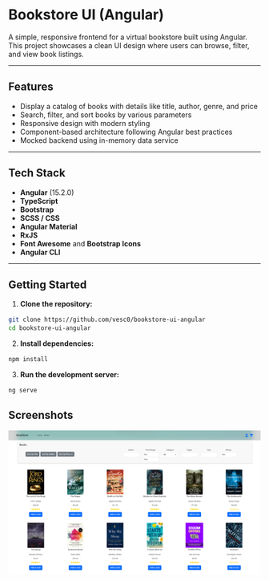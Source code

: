 # Bookstore UI (Angular)

A simple, responsive frontend for a virtual bookstore built using Angular. This project showcases a clean UI design where users can browse, filter, and view book listings.

---

## Features

- Display a catalog of books with details like title, author, genre, and price
- Search, filter, and sort books by various parameters
- Responsive design with modern styling
- Component-based architecture following Angular best practices
- Mocked backend using in-memory data service

---

## Tech Stack

- **Angular** (15.2.0)  
- **TypeScript**
- **Bootstrap** 
- **SCSS / CSS**  
- **Angular Material**
- **RxJS**
- **Font Awesome** and **Bootstrap Icons**
- **Angular CLI**

---

## Getting Started

1. **Clone the repository:**

```bash
git clone https://github.com/vesc0/bookstore-ui-angular
cd bookstore-ui-angular
```

2. **Install dependencies:**
```bash
npm install
```

3. **Run the development server:**
```bash
ng serve
```

## Screenshots
![Books](screenshots/bookstore-ui.png)
